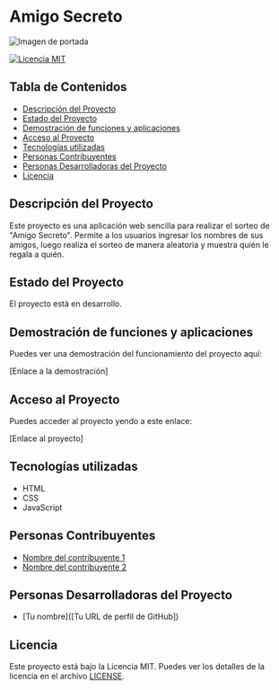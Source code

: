# Amigo Secreto

![Imagen de portada](assets/amigo-secreto.png)

[![Licencia MIT](https://img.shields.io/badge/License-MIT-yellow.svg)](https://opensource.org/licenses/MIT)

## Tabla de Contenidos

- [Descripción del Proyecto](#descripcion-del-proyecto)
- [Estado del Proyecto](#estado-del-proyecto)
- [Demostración de funciones y aplicaciones](#demostracion-de-funciones-y-aplicaciones)
- [Acceso al Proyecto](#acceso-al-proyecto)
- [Tecnologías utilizadas](#tecnologias-utilizadas)
- [Personas Contribuyentes](#personas-contribuyentes)
- [Personas Desarrolladoras del Proyecto](#personas-desarrolladoras-del-proyecto)
- [Licencia](#licencia)

## Descripción del Proyecto

Este proyecto es una aplicación web sencilla para realizar el sorteo de "Amigo Secreto". Permite a los usuarios ingresar los nombres de sus amigos, luego realiza el sorteo de manera aleatoria y muestra quién le regala a quién.

## Estado del Proyecto

El proyecto está en desarrollo.

## Demostración de funciones y aplicaciones

Puedes ver una demostración del funcionamiento del proyecto aquí:

[Enlace a la demostración]

## Acceso al Proyecto

Puedes acceder al proyecto yendo a este enlace:

[Enlace al proyecto]

## Tecnologías utilizadas

- HTML
- CSS
- JavaScript

## Personas Contribuyentes

- [Nombre del contribuyente 1](https://docs.github.com/es/account-and-profile/setting-up-and-managing-your-github-profile/managing-contribution-settings-on-your-profile)
- [Nombre del contribuyente 2](https://docs.github.com/es/account-and-profile/setting-up-and-managing-your-github-profile/managing-contribution-settings-on-your-profile)

## Personas Desarrolladoras del Proyecto

- [Tu nombre]([Tu URL de perfil de GitHub])

## Licencia

Este proyecto está bajo la Licencia MIT. Puedes ver los detalles de la licencia en el archivo [LICENSE](LICENSE).
